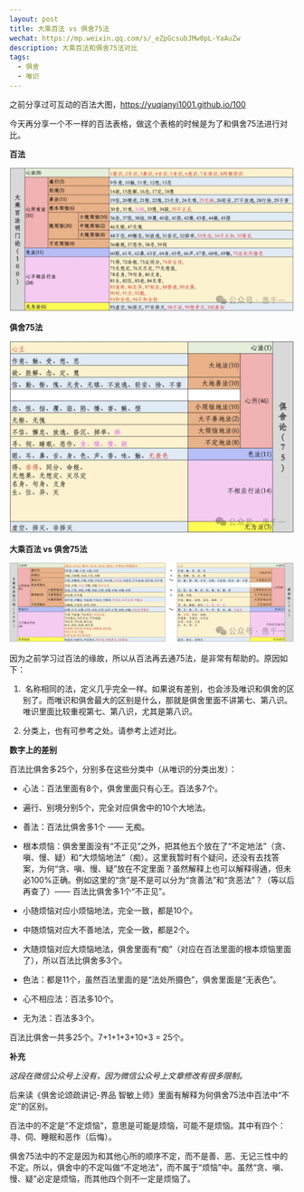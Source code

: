 ```yaml
---
layout: post
title: 大乘百法 vs 俱舍75法
wechat: https://mp.weixin.qq.com/s/_eZpGcsubJMw0pL-YaAuZw
description: 大乘百法和俱舍75法对比
tags:
  - 俱舍
  - 唯识
---
```


之前分享过可互动的百法大图，https://yuqianyi1001.github.io/100

今天再分享一个不一样的百法表格，做这个表格的时候是为了和俱舍75法进行对比。  

**百法**  

![alt text](../images/image-68.png)

**俱舍75法**  

![alt text](../images/image-69.png)

**大乘百法 vs 俱舍75法**

![alt text](../images/image-70.png)

因为之前学习过百法的缘故，所以从百法再去通75法，是非常有帮助的。原因如下：

1.   名称相同的法，定义几乎完全一样。如果说有差别，也会涉及唯识和俱舍的区别了。而唯识和俱舍最大的区别是什么，那就是俱舍里面不讲第七、第八识。唯识里面比较重视第七、第八识，尤其是第八识。
    
2.  分类上，也有可参考之处。请参考上述对比。
    

**数字上的差别**

百法比俱舍多25个，分别多在这些分类中（从唯识的分类出发）：

-   心法：百法里面有8个，俱舍里面只有心王。百法多7个。
    
-   遍行、别境分别5个，完全对应俱舍中的10个大地法。
    
-   善法：百法比俱舍多1个 —— 无痴。
    
-   根本烦恼：俱舍里面没有“不正见”之外，把其他五个放在了“不定地法”（贪、嗔、慢、疑）和“大烦恼地法”（痴）。这里我暂时有个疑问，还没有去找答案，为何“贪、嗔、慢、疑”放在不定里面？虽然解释上也可以解释得通，但未必100%正确。例如这里的“贪”是不是可以分为“贪善法”和“贪恶法”？（等以后再查了）—— 百法比俱舍多1个“不正见”。
    
-   小随烦恼对应小烦恼地法，完全一致，都是10个。
    
-   中随烦恼对应大不善地法，完全一致，都是2个。
    
-   大随烦恼对应大烦恼地法，俱舍里面有“痴”（对应在百法里面的根本烦恼里面了），所以百法比俱舍多3个。
    
-   色法：都是11个，虽然百法里面的是“法处所摄色”，俱舍里面是“无表色”。
    
-   心不相应法：百法多10个。
    
-   无为法：百法多3个。

百法比俱舍一共多25个。7+1+1+3+10+3 = 25个。

**补充**

*这段在微信公众号上没有，因为微信公众号上文章修改有很多限制。*

后来读《俱舍论颂疏讲记-界品 智敏上师》里面有解释为何俱舍75法中百法中“不定”的区别。

百法中的不定是“不定烦恼”，意思是可能是烦恼，可能不是烦恼。其中有四个：寻、伺、睡眠和恶作（后悔）。

俱舍75法中的不定是因为和其他心所的顺序不定，而不是善、恶、无记三性中的不定。所以，俱舍中的不定叫做“不定地法”，而不属于“烦恼”中。虽然“贪、嗔、慢、疑”必定是烦恼，而其他四个则不一定是烦恼了。

